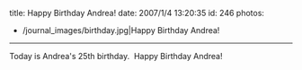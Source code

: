 title: Happy Birthday Andrea!
date: 2007/1/4 13:20:35
id: 246
photos:
- /journal_images/birthday.jpg|Happy Birthday Andrea!
---
Today is Andrea's 25th birthday.  Happy Birthday Andrea!